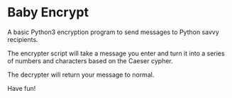 # Baby Encrypt
A basic Python3 encryption program to send messages to Python savvy recipients.

The encrypter script will take a message you enter and turn it into a series of numbers and characters based on the Caeser cypher.

The decrypter will return your message to normal.

Have fun!
